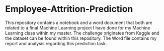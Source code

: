 # Employee-Attrition-Prediction
This repository contains a notebook and a word document that both are related to a final Machine Learning project I have done for my Machine Learning class within my master. The challenge originates from Kaggle and the dataset can be found within this repository. The Word file contains my report and analysis regarding this prediction task.  

